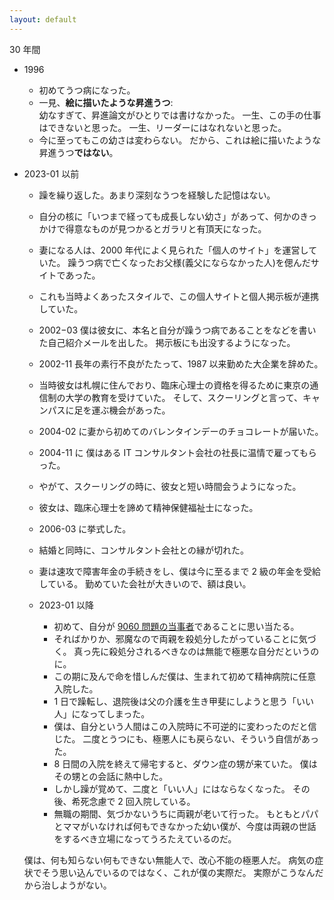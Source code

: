 ```yaml
---
layout: default
---
```

30 年間

- 1996
  - 初めてうつ病になった。
  - 一見、**絵に描いたような昇進うつ**:  
  幼なすぎて、昇進論文がひとりでは書けなかった。
  一生、この手の仕事はできないと思った。
  一生、リーダーにはなれないと思った。
  - 今に至ってもこの幼さは変わらない。
  だから、これは絵に描いたような昇進うつ**ではない**。

- 2023-01 以前
  - 躁を繰り返した。あまり深刻なうつを経験した記憶はない。
  - 自分の核に「いつまで経っても成長しない幼さ」があって、何かのきっかけで得意なものが見つかるとガラリと有頂天になった。
  - 妻になる人は、2000 年代によく見られた「個人のサイト」を運営していた。
    躁うつ病で亡くなったお父様(義父にならなかった人)を偲んだサイトであった。
  - これも当時よくあったスタイルで、この個人サイトと個人掲示板が連携していた。
  - 2002−03 僕は彼女に、本名と自分が躁うつ病であることをなどを書いた自己紹介メールを出した。
    掲示板にも出没するようになった。
  - 2002-11 長年の素行不良がたたって、1987 以来勤めた大企業を辞めた。
  - 当時彼女は札幌に住んでおり、臨床心理士の資格を得るために東京の通信制の大学の教育を受けていた。
    そして、スクーリングと言って、キャンパスに足を運ぶ機会があった。
  - 2004-02 に妻から初めてのバレンタインデーのチョコレートが届いた。
  - 2004-11 に 僕はある IT コンサルタント会社の社長に温情で雇ってもらった。
  - やがて、スクーリングの時に、彼女と短い時間会うようになった。
  - 彼女は、臨床心理士を諦めて精神保健福祉士になった。
  - 2006-03 に挙式した。
  - 結婚と同時に、コンサルタント会社との縁が切れた。
  - 妻は速攻で障害年金の手続きをし、僕は今に至るまで 2 級の年金を受給している。
  勤めていた会社が大きいので、額は良い。

  - 2023-01 以降
    - 初めて、自分が [9060 問題の当事者](https://www.google.com/search?q=%22%E3%81%93%E3%82%8C%E3%81%BE%E3%81%A7%E6%95%A3%E3%80%85%E9%9D%A2%E5%80%92%E8%BF%B7%E6%83%91%E3%82%92%E3%81%8B%E3%81%91%E3%81%9F%E8%A6%AA%E3%81%AB%E5%AF%BE%E3%81%99%E3%82%8B%E6%83%85%E3%81%AF%E3%81%AA%E3%81%84%E3%81%AE%E3%81%8B%22)であることに思い当たる。
    - そればかりか、邪魔なので両親を殺処分したがっていることに気づく。
    真っ先に殺処分されるべきなのは無能で極悪な自分だというのに。
    - この期に及んで命を惜しんだ僕は、生まれて初めて精神病院に任意入院した。
    - 1 日で躁転し、退院後は父の介護を生き甲斐にしようと思う「いい人」になってしまった。
    - 僕は、自分という人間はこの入院時に不可逆的に変わったのだと信じた。
    二度とうつにも、極悪人にも戻らない、そういう自信があった。
    - 8 日間の入院を終えて帰宅すると、ダウン症の甥が来ていた。
    僕はその甥との会話に熱中した。
    - しかし躁が覚めて、二度と「いい人」にはならなくなった。
    その後、希死念慮で 2 回入院している。
    - 無職の期間、気づかないうちに両親が老いて行った。
    もともとパパとママがいなければ何もできなかった幼い僕が、今度は両親の世話をするべき立場になってうろたえているのだ。
  
  僕は、何も知らない何もできない無能人で、改心不能の極悪人だ。
  病気の症状でそう思い込んでいるのではなく、これが僕の実際だ。
  実際がこうなんだから治しようがない。
